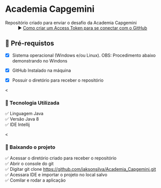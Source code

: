 <h1>Academia Capgemini </h1>
Repositório criado para enviar o desafio da Academia Capgemini

<div align="center">	
▶️ <a href="https://www.youtube.com/watch?v=wcIm916zk9w&lc=UgwDmJkoCf5M9Pf66ll4AaABAg">Como criar um Access Token para se conectar com o GitHub</a></div>

<h2>
🛑 Pré-requistos
</h2>


- [x] Sistema operacional (Windows e/ou Linux). OBS: Procedimento abaixo demonstrando no Windons

- [x] GitHub Instalado na máquina

- [x] Possuir o diretório para receber o repositório

<<h3>🔺 Tecnologia Utilizada</h3>
✅ Linguagem Java <br>
✅ Versão Java 8 <br>
✅ IDE Intellij <br>
  

<<h3>🔺 Baixando o projeto</h3>

✅ Acessar o diretório criado para receber o repositório <br>
✅ Abrir o console do git <br>
✅ Digitar git clone https://github.com/jaksonsilva/Academia_Capgemini.git<br>
✅ Acessara IDE e importar o projeto no local salvo <br>
✅ Comilar e rodar a aplicação <br>
